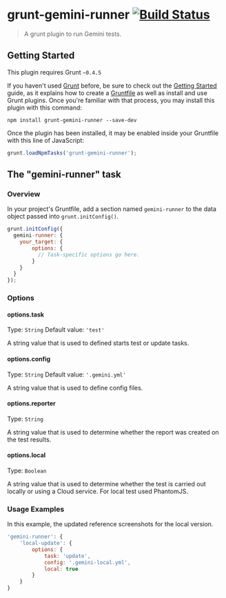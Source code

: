 # grunt-gemini-runner [![Build Status](https://secure.travis-ci.org/appsngen/grunt-gemini-runner.png?branch=master)](https://travis-ci.org/appsngen/grunt-gemini-runner)

> A grunt plugin to run Gemini tests.

## Getting Started
This plugin requires Grunt `~0.4.5`

If you haven't used [Grunt](http://gruntjs.com/) before, be sure to check out the [Getting Started](http://gruntjs.com/getting-started) guide, as it explains how to create a [Gruntfile](http://gruntjs.com/sample-gruntfile) as well as install and use Grunt plugins. Once you're familiar with that process, you may install this plugin with this command:

```shell
npm install grunt-gemini-runner --save-dev
```

Once the plugin has been installed, it may be enabled inside your Gruntfile with this line of JavaScript:

```js
grunt.loadNpmTasks('grunt-gemini-runner');
```

## The "gemini-runner" task

### Overview
In your project's Gruntfile, add a section named `gemini-runner` to the data object passed into `grunt.initConfig()`.

```js
grunt.initConfig({
  gemini-runner: {
    your_target: {
        options: {
          // Task-specific options go here.
        }
    }
  }
});
```

### Options

#### options.task
Type: `String`
Default value: `'test'`

A string value that is used to defined starts test or update tasks.

#### options.config
Type: `String`
Default value: `'.gemini.yml'`

A string value that is used to define config files.

#### options.reporter
Type: `String`

A string value that is used to determine whether the report was created on the test results.

#### options.local
Type: `Boolean`

A string value that is used to determine whether the test is carried out locally or using a Cloud service. For local test used PhantomJS.

### Usage Examples

In this example, the updated reference screenshots for the local version.

```js
'gemini-runner': {
    'local-update': {
        options: {
            task: 'update',
            config: '.gemini-local.yml',
            local: true
        }
    }
}
```